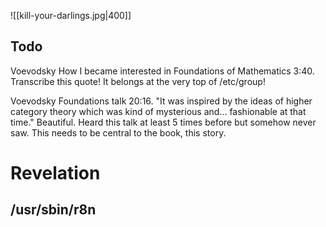 
![[kill-your-darlings.jpg|400]]


## Todo


Voevodsky How I became interested in Foundations of Mathematics 3:40. Transcribe this quote! It belongs at the very top of /etc/group!

Voevodsky Foundations talk 20:16. "It was inspired by the ideas of higher category theory which was kind of mysterious and... fashionable at that time." Beautiful. Heard this talk at least 5 times before but somehow never saw. This needs to be central to the book, this story.

# Revelation

## /usr/sbin/r8n

